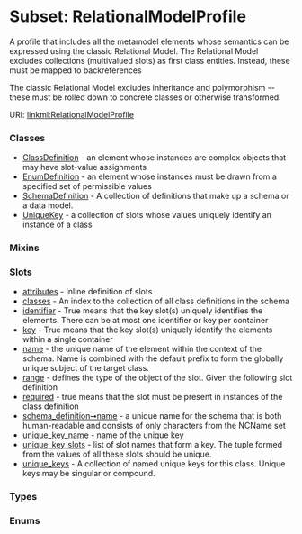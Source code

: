 
# Subset: RelationalModelProfile


A profile that includes all the metamodel elements whose semantics can be expressed using the classic Relational Model.
The Relational Model excludes collections (multivalued slots) as first class entities. Instead, these must be
mapped to backreferences

The classic Relational Model excludes inheritance and polymorphism -- these must be rolled down to
concrete classes or otherwise transformed.

URI: [linkml:RelationalModelProfile](https://w3id.org/linkml/RelationalModelProfile)


### Classes

 * [ClassDefinition](ClassDefinition.md) - an element whose instances are complex objects that may have slot-value assignments
 * [EnumDefinition](EnumDefinition.md) - an element whose instances must be drawn from a specified set of permissible values
 * [SchemaDefinition](SchemaDefinition.md) - A collection of definitions that make up a schema or a data model.
 * [UniqueKey](UniqueKey.md) - a collection of slots whose values uniquely identify an instance of a class

### Mixins


### Slots

 * [attributes](attributes.md) - Inline definition of slots
 * [classes](classes.md) - An index to the collection of all class definitions in the schema
 * [identifier](identifier.md) - True means that the key slot(s) uniquely identifies the elements. There can be at most one identifier or key per container
 * [key](key.md) - True means that the key slot(s) uniquely identify the elements within a single container
 * [name](name.md) - the unique name of the element within the context of the schema.  Name is combined with the default prefix to form the globally unique subject of the target class.
 * [range](range.md) - defines the type of the object of the slot.  Given the following slot definition
 * [required](required.md) - true means that the slot must be present in instances of the class definition
 * [schema_definition➞name](schema_definition_name.md) - a unique name for the schema that is both human-readable and consists of only characters from the NCName set
 * [unique_key_name](unique_key_name.md) - name of the unique key
 * [unique_key_slots](unique_key_slots.md) - list of slot names that form a key. The tuple formed from the values of all these slots should be unique.
 * [unique_keys](unique_keys.md) - A collection of named unique keys for this class. Unique keys may be singular or compound.

### Types


### Enums

